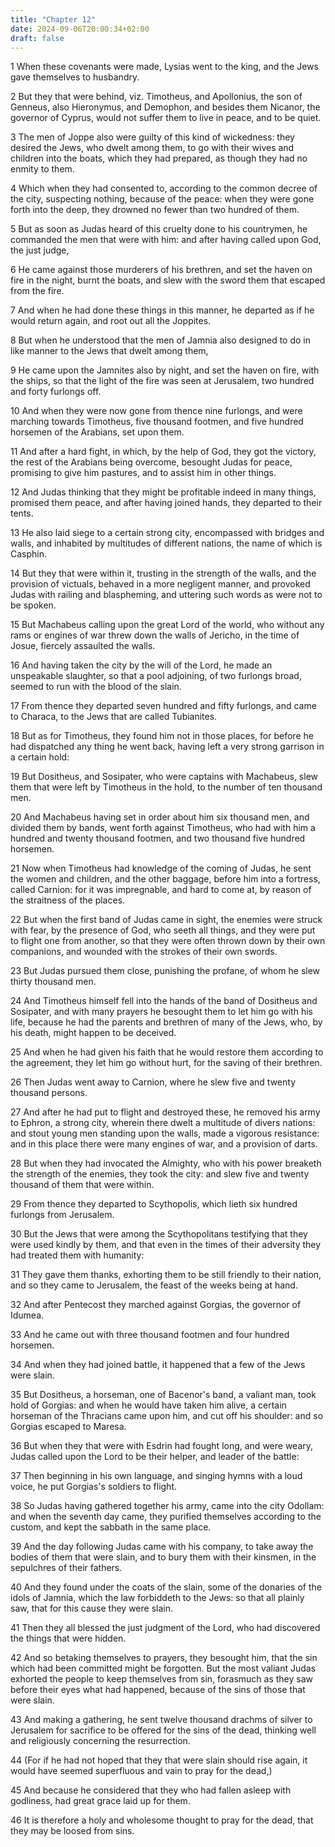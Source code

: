 ```yaml
---
title: "Chapter 12"
date: 2024-09-06T20:00:34+02:00
draft: false
---
```



1 When these covenants were made, Lysias went to the king, and the Jews gave themselves to husbandry.

2 But they that were behind, viz. Timotheus, and Apollonius, the son of Genneus, also Hieronymus, and Demophon, and besides them Nicanor, the governor of Cyprus, would not suffer them to live in peace, and to be quiet.

3 The men of Joppe also were guilty of this kind of wickedness: they desired the Jews, who dwelt among them, to go with their wives and children into the boats, which they had prepared, as though they had no enmity to them.

4 Which when they had consented to, according to the common decree of the city, suspecting nothing, because of the peace: when they were gone forth into the deep, they drowned no fewer than two hundred of them.

5 But as soon as Judas heard of this cruelty done to his countrymen, he commanded the men that were with him: and after having called upon God, the just judge,

6 He came against those murderers of his brethren, and set the haven on fire in the night, burnt the boats, and slew with the sword them that escaped from the fire.

7 And when he had done these things in this manner, he departed as if he would return again, and root out all the Joppites.

8 But when he understood that the men of Jamnia also designed to do in like manner to the Jews that dwelt among them,

9 He came upon the Jamnites also by night, and set the haven on fire, with the ships, so that the light of the fire was seen at Jerusalem, two hundred and forty furlongs off.

10 And when they were now gone from thence nine furlongs, and were marching towards Timotheus, five thousand footmen, and five hundred horsemen of the Arabians, set upon them.

11 And after a hard fight, in which, by the help of God, they got the victory, the rest of the Arabians being overcome, besought Judas for peace, promising to give him pastures, and to assist him in other things.

12 And Judas thinking that they might be profitable indeed in many things, promised them peace, and after having joined hands, they departed to their tents.

13 He also laid siege to a certain strong city, encompassed with bridges and walls, and inhabited by multitudes of different nations, the name of which is Casphin.

14 But they that were within it, trusting in the strength of the walls, and the provision of victuals, behaved in a more negligent manner, and provoked Judas with railing and blaspheming, and uttering such words as were not to be spoken.

15 But Machabeus calling upon the great Lord of the world, who without any rams or engines of war threw down the walls of Jericho, in the time of Josue, fiercely assaulted the walls.

16 And having taken the city by the will of the Lord, he made an unspeakable slaughter, so that a pool adjoining, of two furlongs broad, seemed to run with the blood of the slain.

17 From thence they departed seven hundred and fifty furlongs, and came to Characa, to the Jews that are called Tubianites.

18 But as for Timotheus, they found him not in those places, for before he had dispatched any thing he went back, having left a very strong garrison in a certain hold:

19 But Dositheus, and Sosipater, who were captains with Machabeus, slew them that were left by Timotheus in the hold, to the number of ten thousand men.

20 And Machabeus having set in order about him six thousand men, and divided them by bands, went forth against Timotheus, who had with him a hundred and twenty thousand footmen, and two thousand five hundred horsemen.

21 Now when Timotheus had knowledge of the coming of Judas, he sent the women and children, and the other baggage, before him into a fortress, called Carnion: for it was impregnable, and hard to come at, by reason of the straitness of the places.

22 But when the first band of Judas came in sight, the enemies were struck with fear, by the presence of God, who seeth all things, and they were put to flight one from another, so that they were often thrown down by their own companions, and wounded with the strokes of their own swords.

23 But Judas pursued them close, punishing the profane, of whom he slew thirty thousand men.

24 And Timotheus himself fell into the hands of the band of Dositheus and Sosipater, and with many prayers he besought them to let him go with his life, because he had the parents and brethren of many of the Jews, who, by his death, might happen to be deceived.

25 And when he had given his faith that he would restore them according to the agreement, they let him go without hurt, for the saving of their brethren.

26 Then Judas went away to Carnion, where he slew five and twenty thousand persons.

27 And after he had put to flight and destroyed these, he removed his army to Ephron, a strong city, wherein there dwelt a multitude of divers nations: and stout young men standing upon the walls, made a vigorous resistance: and in this place there were many engines of war, and a provision of darts.

28 But when they had invocated the Almighty, who with his power breaketh the strength of the enemies, they took the city: and slew five and twenty thousand of them that were within.

29 From thence they departed to Scythopolis, which lieth six hundred furlongs from Jerusalem.

30 But the Jews that were among the Scythopolitans testifying that they were used kindly by them, and that even in the times of their adversity they had treated them with humanity:

31 They gave them thanks, exhorting them to be still friendly to their nation, and so they came to Jerusalem, the feast of the weeks being at hand.

32 And after Pentecost they marched against Gorgias, the governor of Idumea.

33 And he came out with three thousand footmen and four hundred horsemen.

34 And when they had joined battle, it happened that a few of the Jews were slain.

35 But Dositheus, a horseman, one of Bacenor's band, a valiant man, took hold of Gorgias: and when he would have taken him alive, a certain horseman of the Thracians came upon him, and cut off his shoulder: and so Gorgias escaped to Maresa.

36 But when they that were with Esdrin had fought long, and were weary, Judas called upon the Lord to be their helper, and leader of the battle:

37 Then beginning in his own language, and singing hymns with a loud voice, he put Gorgias's soldiers to flight.

38 So Judas having gathered together his army, came into the city Odollam: and when the seventh day came, they purified themselves according to the custom, and kept the sabbath in the same place.

39 And the day following Judas came with his company, to take away the bodies of them that were slain, and to bury them with their kinsmen, in the sepulchres of their fathers.

40 And they found under the coats of the slain, some of the donaries of the idols of Jamnia, which the law forbiddeth to the Jews: so that all plainly saw, that for this cause they were slain.

41 Then they all blessed the just judgment of the Lord, who had discovered the things that were hidden.

42 And so betaking themselves to prayers, they besought him, that the sin which had been committed might be forgotten. But the most valiant Judas exhorted the people to keep themselves from sin, forasmuch as they saw before their eyes what had happened, because of the sins of those that were slain.

43 And making a gathering, he sent twelve thousand drachms of silver to Jerusalem for sacrifice to be offered for the sins of the dead, thinking well and religiously concerning the resurrection.

44 (For if he had not hoped that they that were slain should rise again, it would have seemed superfluous and vain to pray for the dead,)

45 And because he considered that they who had fallen asleep with godliness, had great grace laid up for them.

46 It is therefore a holy and wholesome thought to pray for the dead, that they may be loosed from sins.

